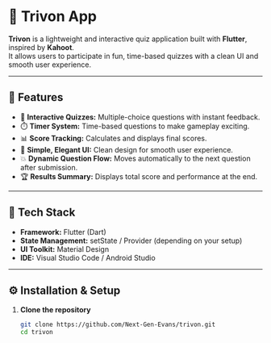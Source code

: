 # 🎯 Trivon App

**Trivon** is a lightweight and interactive quiz application built with **Flutter**, inspired by **Kahoot**.  
It allows users to participate in fun, time-based quizzes with a clean UI and smooth user experience.

---

## 🚀 Features

- 🧠 **Interactive Quizzes:** Multiple-choice questions with instant feedback.  
- ⏱️ **Timer System:** Time-based questions to make gameplay exciting.  
- 📊 **Score Tracking:** Calculates and displays final scores.  
- 🎨 **Simple, Elegant UI:** Clean design for smooth user experience.  
- 💥 **Dynamic Question Flow:** Moves automatically to the next question after submission.  
- 🏆 **Results Summary:** Displays total score and performance at the end.

---

## 🧩 Tech Stack

- **Framework:** Flutter (Dart)
- **State Management:** setState / Provider (depending on your setup)
- **UI Toolkit:** Material Design
- **IDE:** Visual Studio Code / Android Studio

---

## ⚙️ Installation & Setup

1. **Clone the repository**
   ```bash
   git clone https://github.com/Next-Gen-Evans/trivon.git
   cd trivon

